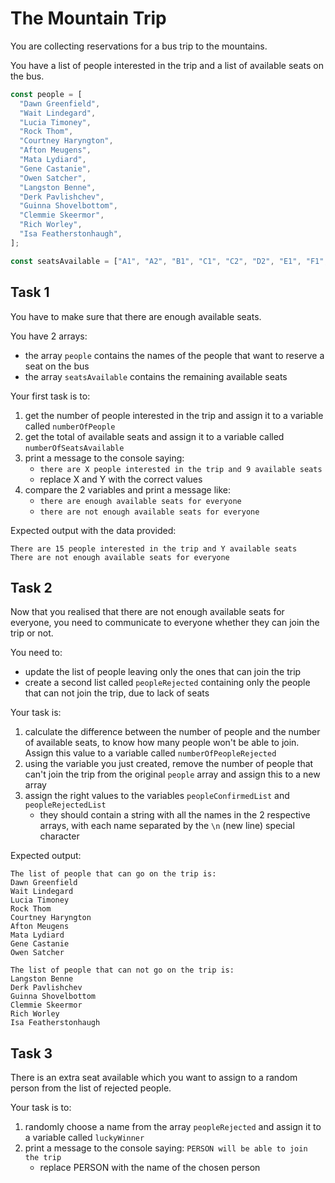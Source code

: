 # The Mountain Trip

You are collecting reservations for a bus trip to the mountains.

You have a list of people interested in the trip and a list of available seats on the bus.

```javascript
const people = [
  "Dawn Greenfield",
  "Wait Lindegard",
  "Lucia Timoney",
  "Rock Thom",
  "Courtney Haryngton",
  "Afton Meugens",
  "Mata Lydiard",
  "Gene Castanie",
  "Owen Satcher",
  "Langston Benne",
  "Derk Pavlishchev",
  "Guinna Shovelbottom",
  "Clemmie Skeermor",
  "Rich Worley",
  "Isa Featherstonhaugh",
];

const seatsAvailable = ["A1", "A2", "B1", "C1", "C2", "D2", "E1", "F1", "F2"];
```

## Task 1

You have to make sure that there are enough available seats.

You have 2 arrays:
- the array `people` contains the names of the people that want to reserve a seat on the bus
- the array `seatsAvailable` contains the remaining available seats

Your first task is to:

1. get the number of people interested in the trip and assign it to a variable called `numberOfPeople`
2. get the total of available seats and assign it to a variable called `numberOfSeatsAvailable`
3. print a message to the console saying:
    - `there are X people interested in the trip and 9 available seats`
    - replace X and Y with the correct values
4. compare the 2 variables and print a message like:
    - `there are enough available seats for everyone`
    - `there are not enough available seats for everyone`

Expected output with the data provided:

```plaintext
There are 15 people interested in the trip and Y available seats
There are not enough available seats for everyone
```

## Task 2

Now that you realised that there are not enough available seats for everyone, you need to communicate to everyone whether they can join the trip or not.

You need to:
- update the list of people leaving only the ones that can join the trip
- create a second list called `peopleRejected` containing only the people that can not join the trip, due to lack of seats

Your task is:

1. calculate the difference between the number of people and the number of available seats, to know how many people won't be able to join. Assign this value to a variable called `numberOfPeopleRejected`
2. using the variable you just created, remove the number of people that can't join the trip from the original `people` array and assign this to a new array
3. assign the right values to the variables `peopleConfirmedList` and `peopleRejectedList`
    - they should contain a string with all the names in the 2 respective arrays, with each name separated by the `\n` (new line) special character

Expected output:

```plaintext
The list of people that can go on the trip is:
Dawn Greenfield
Wait Lindegard
Lucia Timoney
Rock Thom
Courtney Haryngton
Afton Meugens
Mata Lydiard
Gene Castanie
Owen Satcher

The list of people that can not go on the trip is:
Langston Benne
Derk Pavlishchev
Guinna Shovelbottom
Clemmie Skeermor
Rich Worley
Isa Featherstonhaugh
```



## Task 3

There is an extra seat available which you want to assign to a random person from the list of rejected people.

Your task is to:

1. randomly choose a name from the array `peopleRejected` and assign it to 
a variable called `luckyWinner`
2. print a message to the console saying: `PERSON will be able to join the trip`
   - replace PERSON with the name of the chosen person
